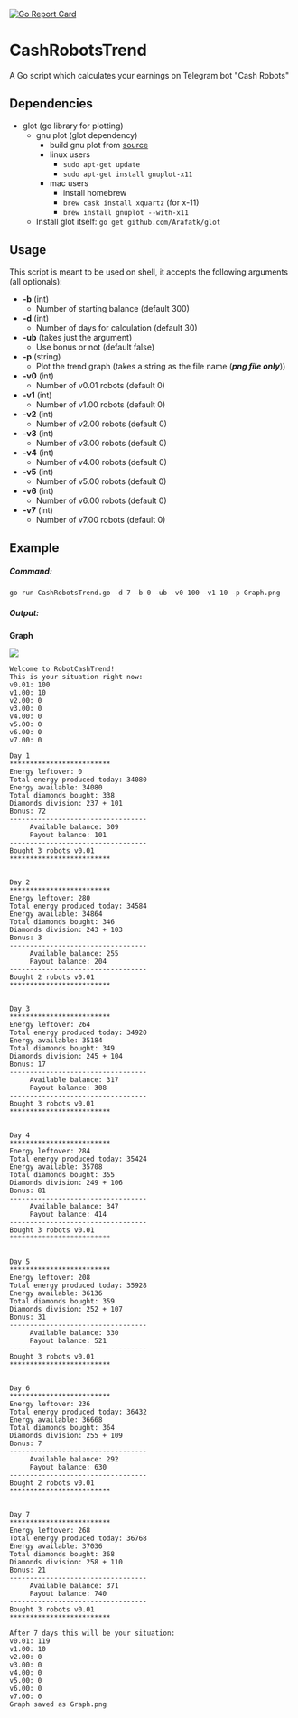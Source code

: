 [![Go Report Card](https://goreportcard.com/badge/github.com/Fef0/CashRobotsTrend)](https://goreportcard.com/report/github.com/Fef0/CashRobotsTrend)

# CashRobotsTrend
A Go script which calculates your earnings on Telegram bot "Cash Robots"

## Dependencies
- glot (go library for plotting)
    - gnu plot (glot dependency)
        - build gnu plot from [source](https://sourceforge.net/projects/gnuplot/files/gnuplot/)
        - linux users
           -  ```sudo apt-get update```
           -  ```sudo apt-get install gnuplot-x11``` 
        - mac users
           -  install homebrew
           -  ```brew cask install xquartz``` (for x-11)
           -  ```brew install gnuplot --with-x11```
    - Install glot itself: ```go get github.com/Arafatk/glot``` 
## Usage
This script is meant to be used on shell, it accepts the following arguments (all optionals):
- **-b** (int)
    -	Number of starting balance (default 300)
- **-d** (int)
    - Number of days for calculation (default 30)
- **-ub** (takes just the argument)
    -	Use bonus or not (default false)
- **-p** (string)
    -	Plot the trend graph (takes a string as the file name (**_png file only_**))
- **-v0** (int)
    -	Number of v0.01 robots (default 0)
- **-v1** (int)
    -	Number of v1.00 robots (default 0)
- -**v2** (int)
    -	Number of v2.00 robots (default 0)
- **-v3** (int)
    -	Number of v3.00 robots (default 0)
- **-v4** (int)
    -	Number of v4.00 robots (default 0)
- **-v5** (int)
    -	Number of v5.00 robots (default 0)
- **-v6** (int)
    -	Number of v6.00 robots (default 0)
- **-v7** (int)
    -	Number of v7.00 robots (default 0)
## Example
##### Command:
```go run CashRobotsTrend.go -d 7 -b 0 -ub -v0 100 -v1 10 -p Graph.png```
##### Output:
**Graph**

![](https://raw.githubusercontent.com/Fef0/CashRobotsTrend/master/Graph.png)
```
Welcome to RobotCashTrend!
This is your situation right now:
v0.01: 100
v1.00: 10
v2.00: 0
v3.00: 0
v4.00: 0
v5.00: 0
v6.00: 0
v7.00: 0

Day 1
*************************
Energy leftover: 0
Total energy produced today: 34080
Energy available: 34080
Total diamonds bought: 338
Diamonds division: 237 + 101
Bonus: 72
----------------------------------
     Available balance: 309
     Payout balance: 101
----------------------------------
Bought 3 robots v0.01
*************************


Day 2
*************************
Energy leftover: 280
Total energy produced today: 34584
Energy available: 34864
Total diamonds bought: 346
Diamonds division: 243 + 103
Bonus: 3
----------------------------------
     Available balance: 255
     Payout balance: 204
----------------------------------
Bought 2 robots v0.01
*************************


Day 3
*************************
Energy leftover: 264
Total energy produced today: 34920
Energy available: 35184
Total diamonds bought: 349
Diamonds division: 245 + 104
Bonus: 17
----------------------------------
     Available balance: 317
     Payout balance: 308
----------------------------------
Bought 3 robots v0.01
*************************


Day 4
*************************
Energy leftover: 284
Total energy produced today: 35424
Energy available: 35708
Total diamonds bought: 355
Diamonds division: 249 + 106
Bonus: 81
----------------------------------
     Available balance: 347
     Payout balance: 414
----------------------------------
Bought 3 robots v0.01
*************************


Day 5
*************************
Energy leftover: 208
Total energy produced today: 35928
Energy available: 36136
Total diamonds bought: 359
Diamonds division: 252 + 107
Bonus: 31
----------------------------------
     Available balance: 330
     Payout balance: 521
----------------------------------
Bought 3 robots v0.01
*************************


Day 6
*************************
Energy leftover: 236
Total energy produced today: 36432
Energy available: 36668
Total diamonds bought: 364
Diamonds division: 255 + 109
Bonus: 7
----------------------------------
     Available balance: 292
     Payout balance: 630
----------------------------------
Bought 2 robots v0.01
*************************


Day 7
*************************
Energy leftover: 268
Total energy produced today: 36768
Energy available: 37036
Total diamonds bought: 368
Diamonds division: 258 + 110
Bonus: 21
----------------------------------
     Available balance: 371
     Payout balance: 740
----------------------------------
Bought 3 robots v0.01
*************************

After 7 days this will be your situation:
v0.01: 119
v1.00: 10
v2.00: 0
v3.00: 0
v4.00: 0
v5.00: 0
v6.00: 0
v7.00: 0
Graph saved as Graph.png
```
